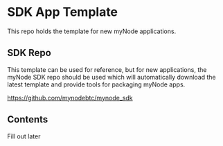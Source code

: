 # SDK App Template
This repo holds the template for new myNode applications.

## SDK Repo
This template can be used for reference, but for new applications, the myNode SDK repo should be used which will automatically download the latest template and provide tools for packaging myNode apps.

https://github.com/mynodebtc/mynode_sdk

## Contents
Fill out later
